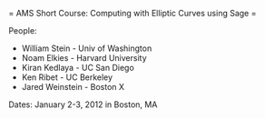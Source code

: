 = AMS Short Course: Computing with Elliptic Curves using Sage =

People: 

  * William Stein - Univ of Washington
  * Noam Elkies - Harvard University
  * Kiran Kedlaya - UC San Diego
  * Ken Ribet - UC Berkeley
  * Jared Weinstein - Boston X

Dates: January 2-3, 2012 in Boston, MA
